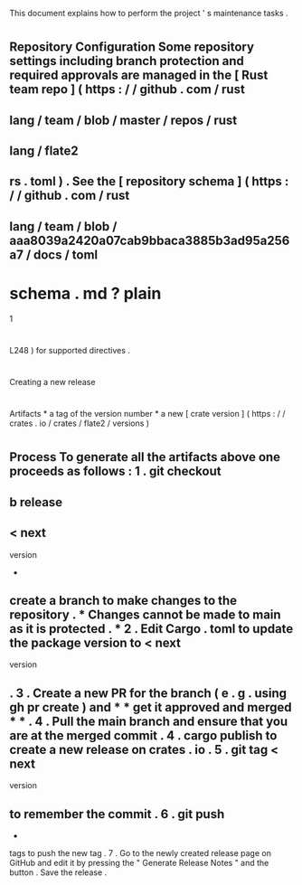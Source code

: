 This
document
explains
how
to
perform
the
project
'
s
maintenance
tasks
.
#
#
#
Repository
Configuration
Some
repository
settings
including
branch
protection
and
required
approvals
are
managed
in
the
[
Rust
team
repo
]
(
https
:
/
/
github
.
com
/
rust
-
lang
/
team
/
blob
/
master
/
repos
/
rust
-
lang
/
flate2
-
rs
.
toml
)
.
See
the
[
repository
schema
]
(
https
:
/
/
github
.
com
/
rust
-
lang
/
team
/
blob
/
aaa8039a2420a07cab9bbaca3885b3ad95a256a7
/
docs
/
toml
-
schema
.
md
?
plain
=
1
#
L248
)
for
supported
directives
.
#
#
#
Creating
a
new
release
#
#
#
#
Artifacts
*
a
tag
of
the
version
number
*
a
new
[
crate
version
]
(
https
:
/
/
crates
.
io
/
crates
/
flate2
/
versions
)
#
#
#
#
Process
To
generate
all
the
artifacts
above
one
proceeds
as
follows
:
1
.
git
checkout
-
b
release
-
<
next
-
version
>
-
create
a
branch
to
make
changes
to
the
repository
.
*
Changes
cannot
be
made
to
main
as
it
is
protected
.
*
2
.
Edit
Cargo
.
toml
to
update
the
package
version
to
<
next
-
version
>
.
3
.
Create
a
new
PR
for
the
branch
(
e
.
g
.
using
gh
pr
create
)
and
*
*
get
it
approved
and
merged
*
*
.
4
.
Pull
the
main
branch
and
ensure
that
you
are
at
the
merged
commit
.
4
.
cargo
publish
to
create
a
new
release
on
crates
.
io
.
5
.
git
tag
<
next
-
version
>
to
remember
the
commit
.
6
.
git
push
-
-
tags
to
push
the
new
tag
.
7
.
Go
to
the
newly
created
release
page
on
GitHub
and
edit
it
by
pressing
the
"
Generate
Release
Notes
"
and
the
button
.
Save
the
release
.
